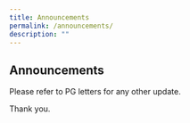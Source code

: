 ```yaml
---
title: Announcements
permalink: /announcements/
description: ""
---
```

## Announcements


Please refer to PG letters for any other update.

Thank you.